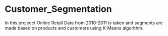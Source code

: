 # Customer_Segmentation

In this projecct Online Retail Data from 2010-2011 is taken and segments are made based on products and customers using K-Means algorithm.

